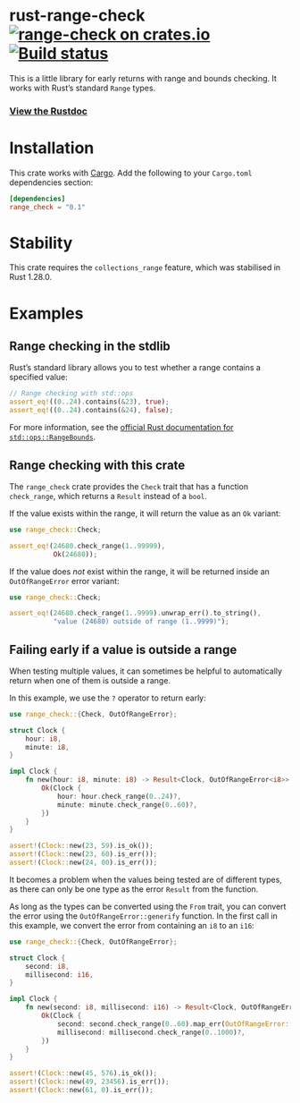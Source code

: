 # rust-range-check [![range-check on crates.io](http://meritbadge.herokuapp.com/range-check)](https://crates.io/crates/range_check) [![Build status](https://travis-ci.org/ogham/rust-range-check.svg?branch=master)](https://travis-ci.org/ogham/rust-range-check)

This is a little library for early returns with range and bounds checking. It works with Rust’s standard `Range` types.

### [View the Rustdoc](https://docs.rs/range_check)


# Installation

This crate works with [Cargo](https://crates.io). Add the following to your `Cargo.toml` dependencies section:

```toml
[dependencies]
range_check = "0.1"
```


# Stability

This crate requires the `collections_range` feature, which was stabilised in Rust 1.28.0.


# Examples

## Range checking in the stdlib

Rust’s standard library allows you to test whether a range contains
a specified value:

```rust
// Range checking with std::ops
assert_eq!((0..24).contains(&23), true);
assert_eq!((0..24).contains(&24), false);
```

For more information, see the
[official Rust documentation for `std::ops::RangeBounds`](https://doc.rust-lang.org/std/ops/trait.RangeBounds.html).


## Range checking with this crate

The `range_check` crate provides the `Check` trait that has a function `check_range`, which returns a `Result` instead of a `bool`.

If the value exists within the range, it will return the value as an `Ok` variant:

```rust
use range_check::Check;

assert_eq!(24680.check_range(1..99999),
           Ok(24680));
```

If the value does _not_ exist within the range, it will be returned inside an `OutOfRangeError` error variant:

```rust
use range_check::Check;

assert_eq!(24680.check_range(1..9999).unwrap_err().to_string(),
           "value (24680) outside of range (1..9999)");
```


## Failing early if a value is outside a range

When testing multiple values, it can sometimes be helpful to automatically return when one of them is outside a range.

In this example, we use the `?` operator to return early:

```rust
use range_check::{Check, OutOfRangeError};

struct Clock {
    hour: i8,
    minute: i8,
}

impl Clock {
    fn new(hour: i8, minute: i8) -> Result<Clock, OutOfRangeError<i8>> {
        Ok(Clock {
            hour: hour.check_range(0..24)?,
            minute: minute.check_range(0..60)?,
        })
    }
}

assert!(Clock::new(23, 59).is_ok());
assert!(Clock::new(23, 60).is_err());
assert!(Clock::new(24, 00).is_err());
```

It becomes a problem when the values being tested are of different types, as there can only be one type as the error `Result` from the function.

As long as the types can be converted using the `From` trait, you can convert the error using the `OutOfRangeError::generify` function. In the first call in this example, we convert the error from containing an `i8` to an `i16`:

```rust
use range_check::{Check, OutOfRangeError};

struct Clock {
    second: i8,
    millisecond: i16,
}

impl Clock {
    fn new(second: i8, millisecond: i16) -> Result<Clock, OutOfRangeError<i16>> {
        Ok(Clock {
            second: second.check_range(0..60).map_err(OutOfRangeError::generify)?,
            millisecond: millisecond.check_range(0..1000)?,
        })
    }
}

assert!(Clock::new(45, 576).is_ok());
assert!(Clock::new(49, 23456).is_err());
assert!(Clock::new(61, 0).is_err());
```
